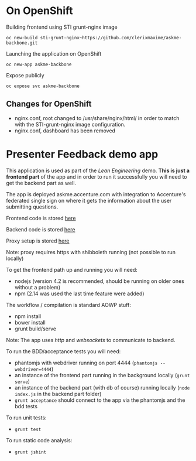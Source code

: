 # On OpenShift
Building frontend using STI grunt-nginx image
```
oc new-build sti-grunt-nginx~https://github.com/clerixmaxime/askme-backbone.git
```
Launching the application on OpenShift
```
oc new-app askme-backbone 
```
Expose publicly
```
oc expose svc askme-backbone
```

## Changes for OpenShift
* nginx.conf, root changed to /usr/share/nginx/html/ in order to match with the STI-grunt-nginx image configuration.
* nginx.conf, dashboard has been removed

# Presenter Feedback demo app

This application is used as part of the *Lean Engineering* demo.
**This is just a frontend part** of the app and in order to run it successfully
you will need to get the backend part as well.

The app is deployed askme.accenture.com with integration to Accenture's federated
single sign on where it gets the information about the user submitting questions.

Frontend code is stored [here](https://newsource.accenture.com/projects/A2214/repos/presenter-feedback/)

Backend code is stored [here](https://newsource.accenture.com/projects/A2214/repos/presenter-feedback-backend/)

Proxy setup is stored [here](https://newsource.accenture.com/projects/A2214/repos/presenter-feedback-proxy/)

Note: proxy requires https with shibboleth running (not possible to run locally)

To get the frontend path up and running you will need:

 - nodejs (version 4.2 is recommended, should be running on older ones without a problem)
 - npm (2.14 was used the last time feature were added)

The workflow / compilation is standard AOWP stuff:

  - npm install
  - bower install
  - grunt build/serve

Note: The app uses *http* and *websockets* to communicate to backend.

To run the BDD/acceptance tests you will need:

  - phantomjs with webdriver running on port 4444 (`phantomjs --webdriver=4444`)
  - an instance of the frontend part running in the background locally (`grunt serve`)
  - an instance of the backend part (with db of course) running locally
  (`node index.js` in the backend part folder)
  - `grunt acceptance` should connect to the app via the phantomjs and the bdd tests

To run unit tests:

  - `grunt test`

To run static code analysis:

  - `grunt jshint`
